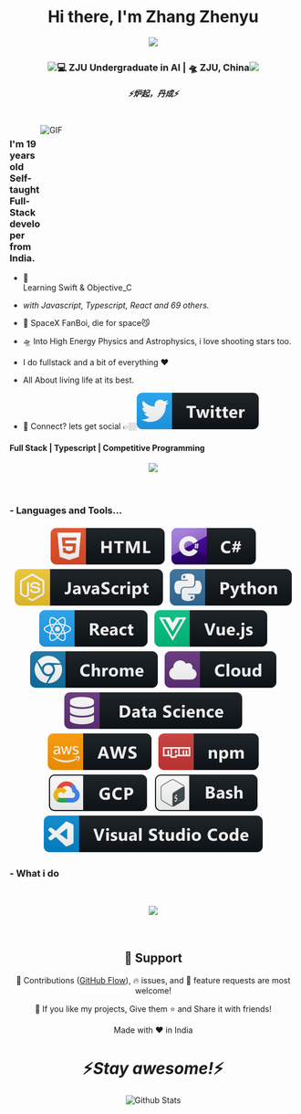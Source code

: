 <div align="center">
   <h1>Hi there, I'm Zhang Zhenyu</a></h1>
   
   
   <img src="https://pronoun.cyou/x/y?subject=He&object=Him&height=20"> 
</div>

<div align="center">
<h3><img src="https://media.giphy.com/media/WUlplcMpOCEmTGBtBW/giphy.gif" width="30">💻 ZJU Undergraduate in AI | 🛸 ZJU, China<img src="https://media.giphy.com/media/WUlplcMpOCEmTGBtBW/giphy.gif" width="30"></h3>
</div>




 <h5 align="center">
   <i>⚡️炉起，丹成⚡️</i>
  </h5>
 
 
<br />
<img align="right" height="270px" width="450px" alt="GIF" src="https://media.giphy.com/media/3FjEPbKqEPhPpmC8uY/giphy.gif" />
<p align="center">
  <h3> I'm 19 years old Self-taught Full-Stack developer from India.</h3>
</p>

 - 🥀 Learning Swift & Objective_C
 
 - <i>with Javascript, Typescript, React and 69 others.</i>
   
 - 🔭 SpaceX FanBoi, die for space😼

 - 🛸 Into High Energy Physics and Astrophysics, i love shooting stars too.
 
 - I do fullstack and a bit of everything :heart:
 
 - All About living life at its best.
 
 - 💬 Connect? lets get social 👉🏼[<img src="https://raw.githubusercontent.com/8bithemant/8bithemant/master/svg/social/twitter.svg" >](https://twitter.com/_hemant_joshi)
 
 <p align="center">
  <h4> Full Stack | Typescript | Competitive Programming </h4>
   </p>

<!--  -->

<p align="center" >
<a href="https://github.com/anuraghazra/github-readme-stats"> 
    <img  src="https://github-readme-stats.vercel.app/api?username=mayhemantt&&show_icons=true&theme=radical"/>
  </a>

</p>

<br />

### - Languages and Tools...

<p align="center">
  <!-- For more icons please follow  https://github.com/MikeCodesDotNET/ColoredBadges -->
  <img src="https://raw.githubusercontent.com/8bithemant/8bithemant/master/svg/dev/languages/html.svg" alt="html" style="vertical-align:top; margin:4px">    
  <img src="https://raw.githubusercontent.com/8bithemant/8bithemant/master/svg/dev/languages/csharp.svg" alt="csharp" style="vertical-align:top; margin:4px">
  <img src="https://raw.githubusercontent.com/8bithemant/8bithemant/master/svg/dev/languages/js.svg" alt="js" style="vertical-align:top; margin:4px">
  <img src="https://raw.githubusercontent.com/8bithemant/8bithemant/master/svg/dev/languages/python.svg" alt="python" style="vertical-align:top; margin:4px">
  <img src="https://raw.githubusercontent.com/8bithemant/8bithemant/master/svg/dev/frameworks/react.svg" alt="react" style="vertical-align:top; margin:4px">
  <img src="https://raw.githubusercontent.com/8bithemant/8bithemant/master/svg/dev/frameworks/vue.svg" alt="vue" style="vertical-align:top; margin:4px">
  <img src="https://raw.githubusercontent.com/8bithemant/8bithemant/master/svg/dev/misc/chrome.svg" alt="chrome" style="vertical-align:top; margin:4px">
  <img src="https://raw.githubusercontent.com/8bithemant/8bithemant/master/svg/dev/misc/cloud.svg" alt="cloud" style="vertical-align:top; margin:4px">
  <img src="https://raw.githubusercontent.com/8bithemant/8bithemant/master/svg/dev/misc/datascience.svg" alt="datascience" style="vertical-align:top; margin:4px">
  <img src="https://raw.githubusercontent.com/8bithemant/8bithemant/master/svg/dev/services/aws.svg" alt="aws" style="vertical-align:top; margin:4px">
  <img src="https://raw.githubusercontent.com/8bithemant/8bithemant/master/svg/dev/services/npm.svg" alt="npm" style="vertical-align:top; margin:4px">
  <img src="https://raw.githubusercontent.com/8bithemant/8bithemant/master/svg/dev/services/gcp.svg" alt="gcp" style="vertical-align:top; margin:4px">
  <img src="https://raw.githubusercontent.com/8bithemant/8bithemant/master/svg/dev/tools/bash.svg" alt="bash" style="vertical-align:top; margin:4px">
  <img src="https://raw.githubusercontent.com/8bithemant/8bithemant/master/svg/dev/tools/visualstudio_code.svg" alt="vscode" style="vertical-align:top; margin:4px">
</p>

<!--
### - Blogs 🌱
-->
<!--
<p align="center">
  <a href="https://dev.to/hemant">
    <img src="https://raw.githubusercontent.com/8bithemant/8bithemant/master/svg/blogs/devto.svg"> 
  </a>
</p>
-->



 ### - What i do


<br />

<p align="center">
   <img src="https://media.giphy.com/media/f9XgHHnPnDjOF1hWpl/giphy.gif" />
   </p>
   
   
<br />

<h2 align="center">🤝 Support</h2>

<p align="center">🎀 Contributions (<a href="https://guides.github.com/introduction/flow" title="GitHub flow">GitHub Flow</a>), 🔥 issues, and 🥮 feature requests are most welcome!</p>

<p align="center">💙 If you like my projects, Give them ⭐ and Share it with friends!</p>
</p>
<p align="center">Made with ❤️ in India</p>

<h1 align='center'>⚡️<i>Stay awesome!</i>⚡️</h1>

<p align="center">
        <img src="https://raw.githubusercontent.com/mayhemantt/mayhemantt/Update/svg/Bottom.svg" alt="Github Stats" />
</p>

